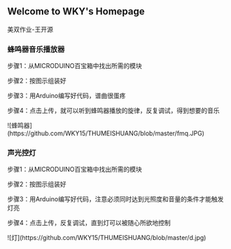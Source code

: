 ## Welcome to WKY's Homepage
美双作业-王开源
### 蜂鸣器音乐播放器

<p>步骤1：从MICRODUINO百宝箱中找出所需的模块</p>
<p>步骤2：按图示组装好</p>
<p>步骤3：用Arduino编写好代码，谱曲很蛋疼</p>
<p>步骤4：点击上传，就可以听到蜂鸣器播放的旋律，反复调试，得到想要的音乐</p>
<p>![蜂鸣器](https://github.com/WKY15/THUMEISHUANG/blob/master/fmq.JPG)</p>

### 声光控灯

<p>步骤1：从MICRODUINO百宝箱中找出所需的模块</p>
<p>步骤2：按图示组装好</p>
<p>步骤3：用Arduino编写好代码，注意必须同时达到光照度和音量的条件才能触发灯亮</p>
<p>步骤4：点击上传，反复调试，直到灯可以被随心所欲地控制</p>
<p>![灯](https://github.com/WKY15/THUMEISHUANG/blob/master/d.jpg)</p>

